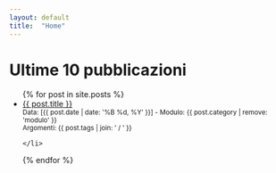 ```yaml
---
layout: default
title:  "Home"
---
```

# Ultime 10 pubblicazioni

<ul>
  {% for post in site.posts %}
    <li>
    <a href="{{ site.baseurl }}{{ post.url }}">{{ post.title }}</a><br/>
    <small>Data: [{{ post.date | date: '%B %d, %Y' }}] - Modulo: {{ post.category | remove: 'modulo' }}<br/>
    Argomenti: {{ post.tags | join: ' / ' }}</small>

    </li>
  {% endfor %}
</ul>

